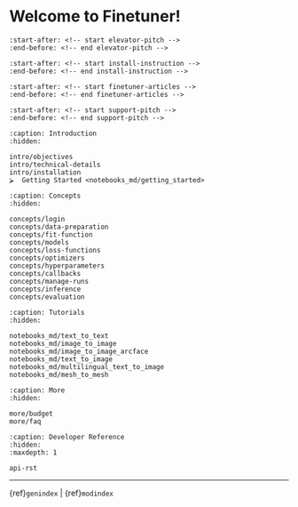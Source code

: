 # Welcome to Finetuner!

```{include} ../README.md
:start-after: <!-- start elevator-pitch -->
:end-before: <!-- end elevator-pitch -->
```

```{include} ../README.md
:start-after: <!-- start install-instruction -->
:end-before: <!-- end install-instruction -->
```

```{include} ../README.md
:start-after: <!-- start finetuner-articles -->
:end-before: <!-- end finetuner-articles -->
```

```{include} ../README.md
:start-after: <!-- start support-pitch -->
:end-before: <!-- end support-pitch -->
```

```{toctree}
:caption: Introduction
:hidden:

intro/objectives
intro/technical-details
intro/installation	
⮚  Getting Started <notebooks_md/getting_started>
```

```{toctree}
:caption: Concepts
:hidden:

concepts/login
concepts/data-preparation
concepts/fit-function
concepts/models
concepts/loss-functions
concepts/optimizers
concepts/hyperparameters
concepts/callbacks
concepts/manage-runs
concepts/inference
concepts/evaluation
```



```{toctree}
:caption: Tutorials
:hidden:

notebooks_md/text_to_text
notebooks_md/image_to_image
notebooks_md/image_to_image_arcface
notebooks_md/text_to_image
notebooks_md/multilingual_text_to_image
notebooks_md/mesh_to_mesh
```

```{toctree}
:caption: More
:hidden:

more/budget
more/faq
```

```{toctree}
:caption: Developer Reference
:hidden:
:maxdepth: 1

api-rst
```

---
{ref}`genindex` | {ref}`modindex`

